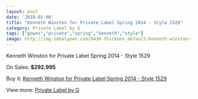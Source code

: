 ```yaml
---
layout: post
date: '2018-01-08'
title: "Kenneth Winston for Private Label Spring 2014 - Style 1529"
category: Private Label by G
tags: ["gowns","private","spring","kenneth","style"]
image: http://img.idealgown.com/9430-thickbox_default/kenneth-winston-for-private-label-spring-2014-style-1529.jpg
---
```

Kenneth Winston for Private Label Spring 2014 - Style 1529

On Sales: **$292.995**
<a href="https://www.idealgown.com/en/private-label-by-g/3920-kenneth-winston-for-private-label-spring-2014-style-1529.html"><amp-img layout="responsive" width="600" height="600" src="//img.idealgown.com/9430-thickbox_default/kenneth-winston-for-private-label-spring-2014-style-1529.jpg" alt="Kenneth Winston for Private Label Spring 2014 - Style 1529 0" /></a>
<a href="https://www.idealgown.com/en/private-label-by-g/3920-kenneth-winston-for-private-label-spring-2014-style-1529.html"><amp-img layout="responsive" width="600" height="600" src="//img.idealgown.com/9431-thickbox_default/kenneth-winston-for-private-label-spring-2014-style-1529.jpg" alt="Kenneth Winston for Private Label Spring 2014 - Style 1529 1" /></a>

Buy it: [Kenneth Winston for Private Label Spring 2014 - Style 1529](https://www.idealgown.com/en/private-label-by-g/3920-kenneth-winston-for-private-label-spring-2014-style-1529.html "Kenneth Winston for Private Label Spring 2014 - Style 1529")

View more: [Private Label by G](https://www.idealgown.com/en/46-private-label-by-g "Private Label by G")